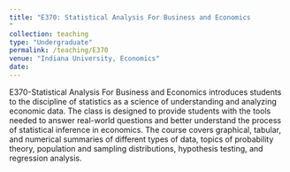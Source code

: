 ```yaml
---
title: "E370: Statistical Analysis For Business and Economics
"
collection: teaching
type: "Undergraduate"
permalink: /teaching/E370
venue: "Indiana University, Economics"
date: 
---
```


E370-Statistical Analysis For Business and Economics introduces students to the discipline 
of statistics as a science of understanding and analyzing economic data. The class is designed to 
provide students with the tools needed to answer real-world questions and better understand the process of statistical inference in  economics. 
The course covers graphical, tabular, and numerical summaries of different types of data, topics of probability theory, population and sampling distributions, hypothesis testing, and regression analysis.

